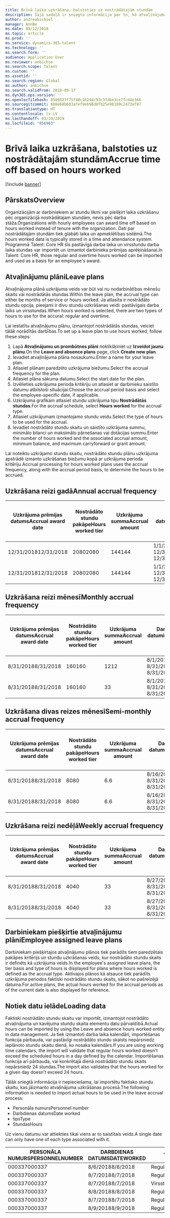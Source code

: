 ```yaml
---
title: Brīvā laika uzkrāšana, balstoties uz nostrādātajām stundām
description: Šajā sadaļā ir sniegta informācija par to, kā atvaļinājuma plānus var konfigurēt, lai uzkrātu laiku pēc nostrādātajām stundām.
author: andreabichsel
manager: AnnBe
ms.date: 09/12/2018
ms.topic: article
ms.prod: ''
ms.service: dynamics-365-talent
ms.technology: ''
ms.search.form: ''
audience: Application User
ms.reviewer: anbichse
ms.search.scope: Talent
ms.custom: ''
ms.assetid: ''
ms.search.region: Global
ms.author: anbichse
ms.search.validFrom: 2018-09-17
ms.dyn365.ops.version: ''
ms.openlocfilehash: 8589527f75f48c16244c93c3fdbe3ce7fcd4e366
ms.sourcegitcommit: 608e68b603afef9eb98d8fb25e90109c2473ef87
ms.translationtype: HT
ms.contentlocale: lv-LV
ms.lasthandoff: 03/19/2019
ms.locfileid: "856903"
---
```

# <a name="accrue-time-off-based-on-hours-worked"></a><span data-ttu-id="95162-103">Brīvā laika uzkrāšana, balstoties uz nostrādātajām stundām</span><span class="sxs-lookup"><span data-stu-id="95162-103">Accrue time off based on hours worked</span></span>

[!include [banner](includes/banner.md)]


## <a name="overview"></a><span data-ttu-id="95162-104">Pārskats</span><span class="sxs-lookup"><span data-stu-id="95162-104">Overview</span></span>

<span data-ttu-id="95162-105">Organizācijām ar darbiniekiem ar stundu likmi var piešķirt laika uzkrāšanu pēc organizācijā nostrādātajam stundām, nevis pēc darba stāža.</span><span class="sxs-lookup"><span data-stu-id="95162-105">Organizations with hourly employees can award time off based on hours worked instead of tenure with the organization.</span></span> <span data-ttu-id="95162-106">Dati par nostrādātajām stundām tiek glabāti laika un apmeklētības sistēmā.</span><span class="sxs-lookup"><span data-stu-id="95162-106">The hours worked data is typically stored in a time and attendance system.</span></span> <span data-ttu-id="95162-107">Programmā Talent: Core HR šīs pastāvīgā darba laika un virsstundu darba laika stundas var importēt un izmantot darbinieka prēmijas aprēķināšanai.</span><span class="sxs-lookup"><span data-stu-id="95162-107">In Talent: Core HR, those regular and overtime hours worked can be imported and used as a basis for an employee's award.</span></span>

## <a name="leave-plans"></a><span data-ttu-id="95162-108">Atvaļinājumu plāni</span><span class="sxs-lookup"><span data-stu-id="95162-108">Leave plans</span></span>

<span data-ttu-id="95162-109">Atvaļinājuma plānā uzkrājuma veids var būt vai nu nodarbinātības mēnešu skaits vai nostrādātās stundas.</span><span class="sxs-lookup"><span data-stu-id="95162-109">Within the leave plan, the accrual type can either be months of service or hours worked.</span></span> <span data-ttu-id="95162-110">Ja atlasīta ir nostrādāto stundu opcija, pieejami ir divu stundu uzkrāšanas veidi: pastāvīgais darba laiks un virsstundas.</span><span class="sxs-lookup"><span data-stu-id="95162-110">When hours worked is selected, there are two types of hours to use for the accural: regular and overtime.</span></span>

<span data-ttu-id="95162-111">Lai iestatītu atvaļinājumu plānu, izmantojot nostrādātās stundas, veiciet tālāk norādītās darbības.</span><span class="sxs-lookup"><span data-stu-id="95162-111">To set up a leave plan to use hours worked, follow these steps:</span></span>

1. <span data-ttu-id="95162-112">Lapā **Atvaļinājumu un prombūtnes plāni** noklikšķiniet uz **Izveidot jaunu plānu**.</span><span class="sxs-lookup"><span data-stu-id="95162-112">On the **Leave and absence plans** page, click **Create new plan**.</span></span>
2. <span data-ttu-id="95162-113">Ievadiet atvaļinājuma plāna nosaukumu.</span><span class="sxs-lookup"><span data-stu-id="95162-113">Enter a name for your leave plan.</span></span>
3. <span data-ttu-id="95162-114">Atlasiet plānam paredzēto uzkrājuma biežumu.</span><span class="sxs-lookup"><span data-stu-id="95162-114">Select the accrual frequency for the plan.</span></span>
5. <span data-ttu-id="95162-115">Atlasiet plāna sākuma datumu.</span><span class="sxs-lookup"><span data-stu-id="95162-115">Select the start date for the plan.</span></span>
6. <span data-ttu-id="95162-116">Izvēlieties uzkrājuma perioda kritēriju un atlasiet ar darbinieku saistīto datumu atbilstoši situācijai.</span><span class="sxs-lookup"><span data-stu-id="95162-116">Choose the accrual period basis and select the employee-specific date, if applicable.</span></span>
7. <span data-ttu-id="95162-117">Uzkrājuma grafikam atlasiet stundu uzkrājuma tipu **Nostrādātās stundas**.</span><span class="sxs-lookup"><span data-stu-id="95162-117">For the accrual schedule, select **Hours worked** for the accrual type.</span></span>
8. <span data-ttu-id="95162-118">Atlasiet uzkrājumam izmantojamo stundu veidu.</span><span class="sxs-lookup"><span data-stu-id="95162-118">Select the type of hours to be used for the accrual.</span></span>
9. <span data-ttu-id="95162-119">Ievadiet nostrādāto stundu skaitu un saistīto uzkrājuma summu, minimālo bilanci un maksimālo pārnešanas vai dotācijas summu.</span><span class="sxs-lookup"><span data-stu-id="95162-119">Enter the number of hours worked and the associated accrual amount, minimum balance, and maximum carryforward or grant amount.</span></span>

<span data-ttu-id="95162-120">Lai noteiktu uzkrājamo stundu skaitu, nostrādāto stundu plānu uzkrājuma apstrādē izmanto uzkrāšanas biežumu kopā ar uzkrājuma perioda kritēriju.</span><span class="sxs-lookup"><span data-stu-id="95162-120">Accrual processing for hours worked plans uses the accrual frequency, along with the accrual period basis, to determine the hours to be accrued.</span></span>

## <a name="annual-accrual-frequency"></a><span data-ttu-id="95162-121">Uzkrāšana reizi gadā</span><span class="sxs-lookup"><span data-stu-id="95162-121">Annual accrual frequency</span></span>

| <span data-ttu-id="95162-122">Uzkrājuma prēmijas datums</span><span class="sxs-lookup"><span data-stu-id="95162-122">Accrual award date</span></span>    | <span data-ttu-id="95162-123">Nostrādāto stundu pakāpe</span><span class="sxs-lookup"><span data-stu-id="95162-123">Hours worked tier</span></span>    | <span data-ttu-id="95162-124">Uzkrājuma summa</span><span class="sxs-lookup"><span data-stu-id="95162-124">Accrual amount</span></span>        | <span data-ttu-id="95162-125">Darba stundu datumi</span><span class="sxs-lookup"><span data-stu-id="95162-125">Hours worked dates</span></span>   | <span data-ttu-id="95162-126">Faktiski nostrādāto stundu skaits</span><span class="sxs-lookup"><span data-stu-id="95162-126">Hours worked actuals</span></span>| <span data-ttu-id="95162-127">Piemaksa</span><span class="sxs-lookup"><span data-stu-id="95162-127">Award</span></span>               |
| --------------------- | -------------------- | --------------------- | -------------------- |-------------------- |-------------------- |
| <span data-ttu-id="95162-128">12/31/2018</span><span class="sxs-lookup"><span data-stu-id="95162-128">12/31/2018</span></span>            | <span data-ttu-id="95162-129">2080</span><span class="sxs-lookup"><span data-stu-id="95162-129">2080</span></span>                 | <span data-ttu-id="95162-130">144</span><span class="sxs-lookup"><span data-stu-id="95162-130">144</span></span>                   | <span data-ttu-id="95162-131">1/1/2018-12/31/2018</span><span class="sxs-lookup"><span data-stu-id="95162-131">1/1/2018-12/31/2018</span></span>  | <span data-ttu-id="95162-132">2085</span><span class="sxs-lookup"><span data-stu-id="95162-132">2085</span></span>                | <span data-ttu-id="95162-133">144</span><span class="sxs-lookup"><span data-stu-id="95162-133">144</span></span>                 |        
| <span data-ttu-id="95162-134">12/31/2018</span><span class="sxs-lookup"><span data-stu-id="95162-134">12/31/2018</span></span>            | <span data-ttu-id="95162-135">2080</span><span class="sxs-lookup"><span data-stu-id="95162-135">2080</span></span>                 | <span data-ttu-id="95162-136">144</span><span class="sxs-lookup"><span data-stu-id="95162-136">144</span></span>                   | <span data-ttu-id="95162-137">1/1/2018-12/31/2018</span><span class="sxs-lookup"><span data-stu-id="95162-137">1/1/2018-12/31/2018</span></span>  | <span data-ttu-id="95162-138">2000</span><span class="sxs-lookup"><span data-stu-id="95162-138">2000</span></span>                | <span data-ttu-id="95162-139">0</span><span class="sxs-lookup"><span data-stu-id="95162-139">0</span></span>                 |


## <a name="monthly-accrual-frequency"></a><span data-ttu-id="95162-140">Uzkrāšana reizi mēnesī</span><span class="sxs-lookup"><span data-stu-id="95162-140">Monthly accrual frequency</span></span>

| <span data-ttu-id="95162-141">Uzkrājuma prēmijas datums</span><span class="sxs-lookup"><span data-stu-id="95162-141">Accrual award date</span></span>    | <span data-ttu-id="95162-142">Nostrādāto stundu pakāpe</span><span class="sxs-lookup"><span data-stu-id="95162-142">Hours worked tier</span></span>    | <span data-ttu-id="95162-143">Uzkrājuma summa</span><span class="sxs-lookup"><span data-stu-id="95162-143">Accrual amount</span></span>        | <span data-ttu-id="95162-144">Darba stundu datumi</span><span class="sxs-lookup"><span data-stu-id="95162-144">Hours worked dates</span></span>   | <span data-ttu-id="95162-145">Faktiski nostrādāto stundu skaits</span><span class="sxs-lookup"><span data-stu-id="95162-145">Hours worked actuals</span></span>| <span data-ttu-id="95162-146">Piemaksa</span><span class="sxs-lookup"><span data-stu-id="95162-146">Award</span></span>               |
| --------------------- | -------------------- | --------------------- | -------------------- |-------------------- |-------------------- |
| <span data-ttu-id="95162-147">8/31/2018</span><span class="sxs-lookup"><span data-stu-id="95162-147">8/31/2018</span></span>             | <span data-ttu-id="95162-148">160</span><span class="sxs-lookup"><span data-stu-id="95162-148">160</span></span>                  | <span data-ttu-id="95162-149">12</span><span class="sxs-lookup"><span data-stu-id="95162-149">12</span></span>                    | <span data-ttu-id="95162-150">8/1/2018-8/31/2018</span><span class="sxs-lookup"><span data-stu-id="95162-150">8/1/2018-8/31/2018</span></span>   | <span data-ttu-id="95162-151">184</span><span class="sxs-lookup"><span data-stu-id="95162-151">184</span></span>                 | <span data-ttu-id="95162-152">12</span><span class="sxs-lookup"><span data-stu-id="95162-152">12</span></span>                  |        
| <span data-ttu-id="95162-153">8/31/2018</span><span class="sxs-lookup"><span data-stu-id="95162-153">8/31/2018</span></span>             | <span data-ttu-id="95162-154">160</span><span class="sxs-lookup"><span data-stu-id="95162-154">160</span></span>                  | <span data-ttu-id="95162-155">3</span><span class="sxs-lookup"><span data-stu-id="95162-155">3</span></span>                     | <span data-ttu-id="95162-156">8/1/2018-8/31/2018</span><span class="sxs-lookup"><span data-stu-id="95162-156">8/1/2018-8/31/2018</span></span>   | <span data-ttu-id="95162-157">184</span><span class="sxs-lookup"><span data-stu-id="95162-157">184</span></span>                 | <span data-ttu-id="95162-158">3</span><span class="sxs-lookup"><span data-stu-id="95162-158">3</span></span>                   |

## <a name="semi-monthly-accrual-frequency"></a><span data-ttu-id="95162-159">Uzkrāšana divas reizes mēnesī</span><span class="sxs-lookup"><span data-stu-id="95162-159">Semi-monthly accrual frequency</span></span>

| <span data-ttu-id="95162-160">Uzkrājuma prēmijas datums</span><span class="sxs-lookup"><span data-stu-id="95162-160">Accrual award date</span></span>    | <span data-ttu-id="95162-161">Nostrādāto stundu pakāpe</span><span class="sxs-lookup"><span data-stu-id="95162-161">Hours worked tier</span></span>    | <span data-ttu-id="95162-162">Uzkrājuma summa</span><span class="sxs-lookup"><span data-stu-id="95162-162">Accrual amount</span></span>        | <span data-ttu-id="95162-163">Darba stundu datumi</span><span class="sxs-lookup"><span data-stu-id="95162-163">Hours worked dates</span></span>   | <span data-ttu-id="95162-164">Faktiski nostrādāto stundu skaits</span><span class="sxs-lookup"><span data-stu-id="95162-164">Hours worked actuals</span></span>| <span data-ttu-id="95162-165">Piemaksa</span><span class="sxs-lookup"><span data-stu-id="95162-165">Award</span></span>               |
| --------------------- | -------------------- | --------------------- | -------------------- |-------------------- |-------------------- |
| <span data-ttu-id="95162-166">8/31/2018</span><span class="sxs-lookup"><span data-stu-id="95162-166">8/31/2018</span></span>             | <span data-ttu-id="95162-167">80</span><span class="sxs-lookup"><span data-stu-id="95162-167">80</span></span>                   | <span data-ttu-id="95162-168">6.</span><span class="sxs-lookup"><span data-stu-id="95162-168">6</span></span>                     | <span data-ttu-id="95162-169">8/16/2018-8/31/2018</span><span class="sxs-lookup"><span data-stu-id="95162-169">8/16/2018-8/31/2018</span></span>  | <span data-ttu-id="95162-170">81</span><span class="sxs-lookup"><span data-stu-id="95162-170">81</span></span>                  | <span data-ttu-id="95162-171">6.</span><span class="sxs-lookup"><span data-stu-id="95162-171">6</span></span>                  |        
| <span data-ttu-id="95162-172">8/31/2018</span><span class="sxs-lookup"><span data-stu-id="95162-172">8/31/2018</span></span>             | <span data-ttu-id="95162-173">80</span><span class="sxs-lookup"><span data-stu-id="95162-173">80</span></span>                   | <span data-ttu-id="95162-174">6.</span><span class="sxs-lookup"><span data-stu-id="95162-174">6</span></span>                     | <span data-ttu-id="95162-175">8/16/2018-8/31/2018</span><span class="sxs-lookup"><span data-stu-id="95162-175">8/16/2018-8/31/2018</span></span>  | <span data-ttu-id="95162-176">75</span><span class="sxs-lookup"><span data-stu-id="95162-176">75</span></span>                  | <span data-ttu-id="95162-177">0</span><span class="sxs-lookup"><span data-stu-id="95162-177">0</span></span>                   |

## <a name="weekly-accrual-frequency"></a><span data-ttu-id="95162-178">Uzkrāšana reizi nedēļā</span><span class="sxs-lookup"><span data-stu-id="95162-178">Weekly accrual frequency</span></span>

| <span data-ttu-id="95162-179">Uzkrājuma prēmijas datums</span><span class="sxs-lookup"><span data-stu-id="95162-179">Accrual award date</span></span>    | <span data-ttu-id="95162-180">Nostrādāto stundu pakāpe</span><span class="sxs-lookup"><span data-stu-id="95162-180">Hours worked tier</span></span>    | <span data-ttu-id="95162-181">Uzkrājuma summa</span><span class="sxs-lookup"><span data-stu-id="95162-181">Accrual amount</span></span>        | <span data-ttu-id="95162-182">Darba stundu datumi</span><span class="sxs-lookup"><span data-stu-id="95162-182">Hours worked dates</span></span>   | <span data-ttu-id="95162-183">Faktiski nostrādāto stundu skaits</span><span class="sxs-lookup"><span data-stu-id="95162-183">Hours worked actuals</span></span>| <span data-ttu-id="95162-184">Piemaksa</span><span class="sxs-lookup"><span data-stu-id="95162-184">Award</span></span>               |
| --------------------- | -------------------- | --------------------- | -------------------- |-------------------- |-------------------- |
| <span data-ttu-id="95162-185">8/31/2018</span><span class="sxs-lookup"><span data-stu-id="95162-185">8/31/2018</span></span>             | <span data-ttu-id="95162-186">40</span><span class="sxs-lookup"><span data-stu-id="95162-186">40</span></span>                   | <span data-ttu-id="95162-187">3</span><span class="sxs-lookup"><span data-stu-id="95162-187">3</span></span>                     | <span data-ttu-id="95162-188">8/27/2018-8/31/2018</span><span class="sxs-lookup"><span data-stu-id="95162-188">8/27/2018-8/31/2018</span></span>  | <span data-ttu-id="95162-189">42</span><span class="sxs-lookup"><span data-stu-id="95162-189">42</span></span>                  | <span data-ttu-id="95162-190">3</span><span class="sxs-lookup"><span data-stu-id="95162-190">3</span></span>                  |        
| <span data-ttu-id="95162-191">8/31/2018</span><span class="sxs-lookup"><span data-stu-id="95162-191">8/31/2018</span></span>             | <span data-ttu-id="95162-192">40</span><span class="sxs-lookup"><span data-stu-id="95162-192">40</span></span>                   | <span data-ttu-id="95162-193">3</span><span class="sxs-lookup"><span data-stu-id="95162-193">3</span></span>                     | <span data-ttu-id="95162-194">8/27/2018-8/31/2018</span><span class="sxs-lookup"><span data-stu-id="95162-194">8/27/2018-8/31/2018</span></span>  | <span data-ttu-id="95162-195">35</span><span class="sxs-lookup"><span data-stu-id="95162-195">35</span></span>                  | <span data-ttu-id="95162-196">0</span><span class="sxs-lookup"><span data-stu-id="95162-196">0</span></span>                   |

## <a name="employee-assigned-leave-plans"></a><span data-ttu-id="95162-197">Darbiniekam piešķirtie atvaļinājumu plāni</span><span class="sxs-lookup"><span data-stu-id="95162-197">Employee assigned leave plans</span></span>

<span data-ttu-id="95162-198">Darbiniekam piešķirtajos atvaļinājumu plānos tiek parādīts tiem paredzētais pakāpes kritērijs un stundu uzkrāšanas veids, kur nostrādāto stundu skaits ir definēts kā uzkrājuma veids.</span><span class="sxs-lookup"><span data-stu-id="95162-198">In the employee's assigned leave plans, the tier basis and type of hours is displayed for plans where hours worked is defined as the accrual type.</span></span> <span data-ttu-id="95162-199">Aktīvajos plānos kā atsauce tiek parādīts uzkrājuma periodos faktiski nostrādāto stundu skaits, sākot no pašreizējā datuma.</span><span class="sxs-lookup"><span data-stu-id="95162-199">For active plans, the actual hours worked for the accrual periods as of the current date is also displayed for reference.</span></span> 

## <a name="loading-data"></a><span data-ttu-id="95162-200">Notiek datu ielāde</span><span class="sxs-lookup"><span data-stu-id="95162-200">Loading data</span></span>

<span data-ttu-id="95162-201">Faktiski nostrādāto stundu skaitu var importēt, izmantojot nostrādāto atvaļinājuma un kavējuma stundu skaita elementu datu pārvaldībā.</span><span class="sxs-lookup"><span data-stu-id="95162-201">Actual hours can be imported by using the Leave and absence hours worked entity in data management.</span></span> <span data-ttu-id="95162-202">Ja tiek izmantoti darba laika kalendāri, importēšanas funkcija pārbauda, var pastāvīgi nostrādāto stundu skaists nepārsniedz ieplānoto stundu skaitu dienā, ko nosaka kalendārs.</span><span class="sxs-lookup"><span data-stu-id="95162-202">If you are using working time calendars, the import will validate that regular hours worked doesn't exceed the scheduled hours in a day defined by the calendar.</span></span> <span data-ttu-id="95162-203">Importēšanas funkcija arī pārbauda, vai konkrētajā dienā nostrādāto stundu skaits nepārsniedz 24 stundas.</span><span class="sxs-lookup"><span data-stu-id="95162-203">The import also validates that the hours worked for a given day doesn't exceed 24 hours.</span></span> 

<span data-ttu-id="95162-204">Tālāk sniegtā informācija ir nepieciešama, lai importētu faktisko stundu skaitu, kas jāizmanto atvaļinājuma uzkrāšanas procesā.</span><span class="sxs-lookup"><span data-stu-id="95162-204">The following information is needed to import actual hours to be used in the leave accrual process:</span></span>

+ <span data-ttu-id="95162-205">Personāla numurs</span><span class="sxs-lookup"><span data-stu-id="95162-205">Personnel number</span></span> 
+ <span data-ttu-id="95162-206">Darbdienas datums</span><span class="sxs-lookup"><span data-stu-id="95162-206">Date worked</span></span>
+ <span data-ttu-id="95162-207">tips</span><span class="sxs-lookup"><span data-stu-id="95162-207">Type</span></span>
+ <span data-ttu-id="95162-208">Stundas</span><span class="sxs-lookup"><span data-stu-id="95162-208">Hours</span></span>

<span data-ttu-id="95162-209">Uz vienu datumu var attiekties tikai viens ar to saistītais veids.</span><span class="sxs-lookup"><span data-stu-id="95162-209">A single date can only have one of each type associated with it.</span></span>

| <span data-ttu-id="95162-210">PERSONĀLA NUMURS</span><span class="sxs-lookup"><span data-stu-id="95162-210">PERSONNELNUMBER</span></span>       | <span data-ttu-id="95162-211">DARBDIENAS DATUMS</span><span class="sxs-lookup"><span data-stu-id="95162-211">DATEWORKED</span></span>           | <span data-ttu-id="95162-212">TIPS</span><span class="sxs-lookup"><span data-stu-id="95162-212">TYPE</span></span>                  | <span data-ttu-id="95162-213">STUNDAS</span><span class="sxs-lookup"><span data-stu-id="95162-213">HOURS</span></span>                |
| --------------------- | -------------------- | --------------------- | -------------------- |
| <span data-ttu-id="95162-214">000337</span><span class="sxs-lookup"><span data-stu-id="95162-214">000337</span></span>                | <span data-ttu-id="95162-215">8/6/2018</span><span class="sxs-lookup"><span data-stu-id="95162-215">8/6/2018</span></span>             | <span data-ttu-id="95162-216">Regulārs</span><span class="sxs-lookup"><span data-stu-id="95162-216">Regular</span></span>               | <span data-ttu-id="95162-217">8</span><span class="sxs-lookup"><span data-stu-id="95162-217">8</span></span>                    |       
| <span data-ttu-id="95162-218">000337</span><span class="sxs-lookup"><span data-stu-id="95162-218">000337</span></span>                | <span data-ttu-id="95162-219">8/7/2018</span><span class="sxs-lookup"><span data-stu-id="95162-219">8/7/2018</span></span>             | <span data-ttu-id="95162-220">Regulārs</span><span class="sxs-lookup"><span data-stu-id="95162-220">Regular</span></span>               | <span data-ttu-id="95162-221">8</span><span class="sxs-lookup"><span data-stu-id="95162-221">8</span></span>                    |
| <span data-ttu-id="95162-222">000337</span><span class="sxs-lookup"><span data-stu-id="95162-222">000337</span></span>                | <span data-ttu-id="95162-223">8/7/2018</span><span class="sxs-lookup"><span data-stu-id="95162-223">8/7/2018</span></span>             | <span data-ttu-id="95162-224">Virsstundas</span><span class="sxs-lookup"><span data-stu-id="95162-224">Overtime</span></span>              | <span data-ttu-id="95162-225">3</span><span class="sxs-lookup"><span data-stu-id="95162-225">3</span></span>                    |
| <span data-ttu-id="95162-226">000337</span><span class="sxs-lookup"><span data-stu-id="95162-226">000337</span></span>                | <span data-ttu-id="95162-227">8/8/2018</span><span class="sxs-lookup"><span data-stu-id="95162-227">8/8/2018</span></span>             | <span data-ttu-id="95162-228">Regulārs</span><span class="sxs-lookup"><span data-stu-id="95162-228">Regular</span></span>               | <span data-ttu-id="95162-229">8</span><span class="sxs-lookup"><span data-stu-id="95162-229">8</span></span>                    |
| <span data-ttu-id="95162-230">000337</span><span class="sxs-lookup"><span data-stu-id="95162-230">000337</span></span>                | <span data-ttu-id="95162-231">8/7/2018</span><span class="sxs-lookup"><span data-stu-id="95162-231">8/7/2018</span></span>             | <span data-ttu-id="95162-232">Regulārs</span><span class="sxs-lookup"><span data-stu-id="95162-232">Regular</span></span>               | <span data-ttu-id="95162-233">8</span><span class="sxs-lookup"><span data-stu-id="95162-233">8</span></span>                    |
| <span data-ttu-id="95162-234">000337</span><span class="sxs-lookup"><span data-stu-id="95162-234">000337</span></span>                | <span data-ttu-id="95162-235">8/9/2018</span><span class="sxs-lookup"><span data-stu-id="95162-235">8/9/2018</span></span>             | <span data-ttu-id="95162-236">Regulārs</span><span class="sxs-lookup"><span data-stu-id="95162-236">Regular</span></span>               | <span data-ttu-id="95162-237">8</span><span class="sxs-lookup"><span data-stu-id="95162-237">8</span></span>                    |
